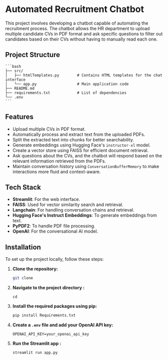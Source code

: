 # Automated Recruitment Chatbot

This project involves developing a chatbot capable of automating the recruitment process. The chatbot allows the HR department to upload multiple candidate CVs in PDF format and ask specific questions to filter out candidates based on their CVs without having to manually read each one.

## Project Structure 
    ```bash
    ├── src/
    │   ├── htmlTemplates.py        # Contains HTML templates for the chat interface
    │   └── app.py                  # Main application code
    ├── README.md
    ├── requirements.txt            # List of dependencies
    └── .env  
    ```


## Features

- Upload multiple CVs in PDF format.
- Automatically process and extract text from the uploaded PDFs.
- Split the extracted text into chunks for better searchability.
- Generate embeddings using Hugging Face's `instructor-xl` model.
- Create a vector store using FAISS for efficient document retrieval.
- Ask questions about the CVs, and the chatbot will respond based on the relevant information retrieved from the PDFs.
- Maintain conversation history using `ConversationBufferMemory` to make interactions more fluid and context-aware.

## Tech Stack

- **Streamlit**: For the web interface.
- **FAISS**: Used for vector similarity search and retrieval.
- **Langchain**: For handling conversation chains and retrieval.
- **Hugging Face's Instruct Embeddings**: To generate embeddings from text.
- **PyPDF2**: To handle PDF file processing.
- **OpenAI**: For the conversational AI model.


## Installation
To set up the project locally, follow these steps:

1. **Clone the repository:**

    ```bash
    git clone 
    ```
2. **Navigate to the project directory :**
    ```
    cd 
    ```
3. **Install the required packages using pip:**
    ```bash
    pip install Requirements.txt
    ```

3. **Create a `.env` file and add your OpenAI API key:**
    ```
    OPENAI_API_KEY=your_openai_api_key
    ```

4. **Run the Streamlit app :**
    ```
    streamlit run app.py
    ```

